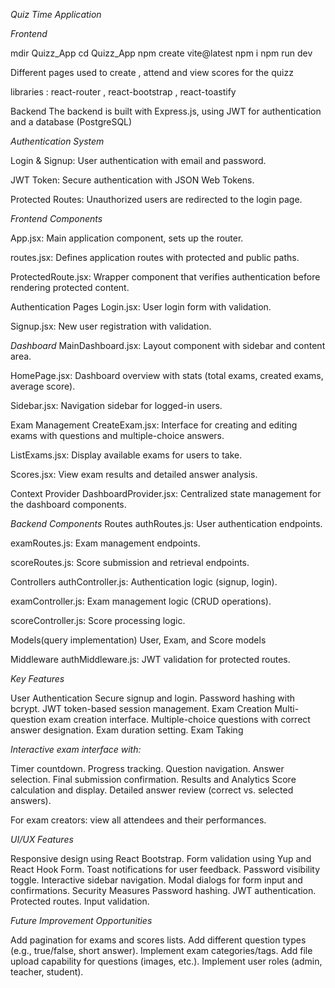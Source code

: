 *Quiz Time Application*

*Frontend*

mdir Quizz_App
cd Quizz_App
npm create vite@latest
npm i
npm run dev

Different pages used to create , attend and view scores for the quizz

libraries : react-router , react-bootstrap , react-toastify

Backend
The backend is built with Express.js, using JWT for authentication and a database (PostgreSQL) 

<!-- Key Components -->
*Authentication System*

Login & Signup: User authentication with email and password.

JWT Token: Secure authentication with JSON Web Tokens.

Protected Routes: Unauthorized users are redirected to the login page.

*Frontend Components*

App.jsx: Main application component, sets up the router.

routes.jsx: Defines application routes with protected and public paths.

ProtectedRoute.jsx: Wrapper component that verifies authentication before rendering protected content.

Authentication Pages
Login.jsx: User login form with validation.

Signup.jsx: New user registration with validation.

*Dashboard*
MainDashboard.jsx: Layout component with sidebar and content area.

HomePage.jsx: Dashboard overview with stats (total exams, created exams, average score).

Sidebar.jsx: Navigation sidebar for logged-in users.

Exam Management
CreateExam.jsx: Interface for creating and editing exams with questions and multiple-choice answers.

ListExams.jsx: Display available exams for users to take.

Scores.jsx: View exam results and detailed answer analysis.

Context Provider
DashboardProvider.jsx: Centralized state management for the dashboard components.

*Backend Components*
Routes
authRoutes.js: User authentication endpoints.

examRoutes.js: Exam management endpoints.

scoreRoutes.js: Score submission and retrieval endpoints.

Controllers
authController.js: Authentication logic (signup, login).

examController.js: Exam management logic (CRUD operations).

scoreController.js: Score processing logic.

Models(query implementation)
User, Exam, and Score models 

Middleware
authMiddleware.js: JWT validation for protected routes.

*Key Features*

User Authentication
Secure signup and login.
Password hashing with bcrypt.
JWT token-based session management.
Exam Creation
Multi-question exam creation interface.
Multiple-choice questions with correct answer designation.
Exam duration setting.
Exam Taking

*Interactive exam interface with:*

Timer countdown.
Progress tracking.
Question navigation.
Answer selection.
Final submission confirmation.
Results and Analytics
Score calculation and display.
Detailed answer review (correct vs. selected answers).

For exam creators: view all attendees and their performances.

*UI/UX Features*

Responsive design using React Bootstrap.
Form validation using Yup and React Hook Form.
Toast notifications for user feedback.
Password visibility toggle.
Interactive sidebar navigation.
Modal dialogs for form input and confirmations.
Security Measures
Password hashing.
JWT authentication.
Protected routes.
Input validation.


*Future Improvement Opportunities*

Add pagination for exams and scores lists.
Add different question types (e.g., true/false, short answer).
Implement exam categories/tags.
Add file upload capability for questions (images, etc.).
Implement user roles (admin, teacher, student).


